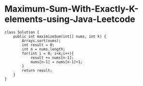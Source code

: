 # Maximum-Sum-With-Exactly-K-elements-using-Java-Leetcode

    class Solution {
        public int maximizeSum(int[] nums, int k) {
            Arrays.sort(nums);
            int result = 0;
            int n = nums.length;
            for(int i = 0; i<k;i++){
                result += nums[n-1];
                nums[n-1] = nums[n-1]+1;
            }
            return result;
        }
    }
